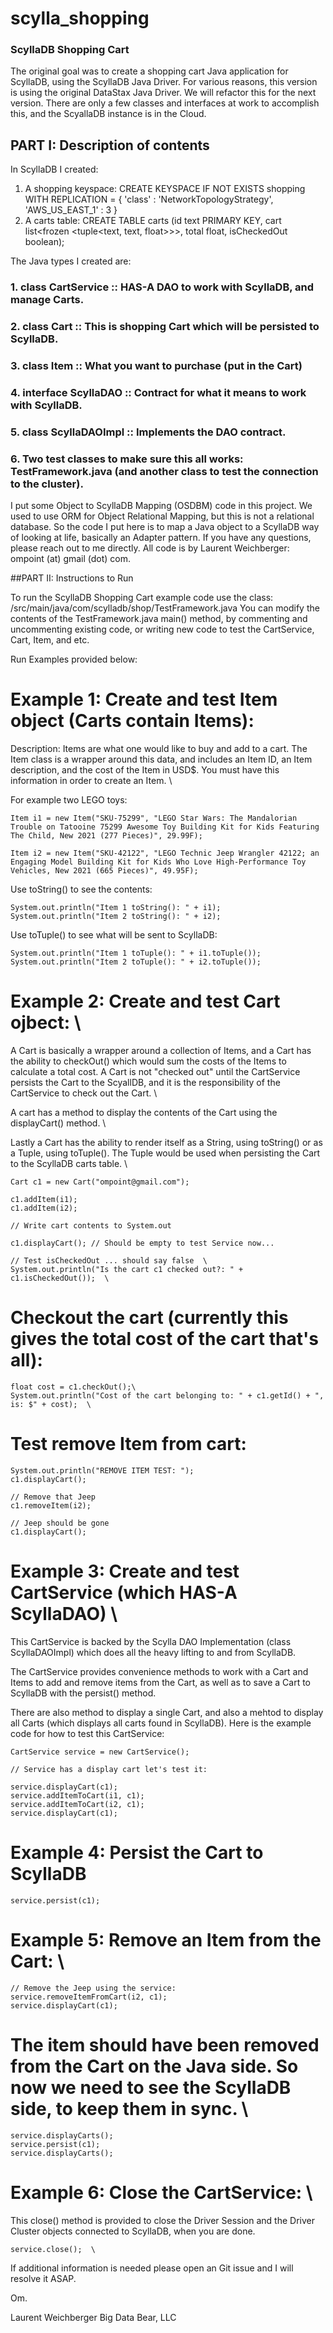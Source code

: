 # scylla_shopping

### ScyllaDB Shopping Cart

The original goal was to create a shopping cart Java application for ScyllaDB, using the ScyllaDB Java Driver.
For various reasons, this version is using the original DataStax Java Driver.
We will refactor this for the next version.
There are only a few classes and interfaces at work to accomplish this, and the ScyallaDB instance is in the Cloud.

## PART I: Description of contents

In ScyllaDB I created:

1. A shopping keyspace: CREATE KEYSPACE IF NOT EXISTS shopping WITH REPLICATION = { 'class' : 'NetworkTopologyStrategy', 'AWS_US_EAST_1' : 3 }
2. A carts table:       CREATE TABLE carts (id text PRIMARY KEY, cart list<frozen <tuple<text, text, float>>>, total float, isCheckedOut boolean);

The Java types I created are:

### 1. class CartService :: HAS-A DAO to work with ScyllaDB, and manage Carts.

### 2. class Cart :: This is shopping Cart which will be persisted to ScyllaDB.

### 3. class Item :: What you want to purchase (put in the Cart)

### 4. interface ScyllaDAO :: Contract for what it means to work with ScyllaDB.

### 5. class ScyllaDAOImpl :: Implements the DAO contract.

### 6. Two test classes to make sure this all works: TestFramework.java (and another class to test the connection to the cluster).

I put some Object to ScyllaDB Mapping (OSDBM) code in this project. We used to use ORM for Object Relational Mapping, but this is not a relational database.
So the code I put here is to map a Java object to a ScyllaDB way of looking at life, basically an Adapter pattern.
If you have any questions, please reach out to me directly. All code is by Laurent Weichberger: ompoint (at) gmail (dot) com.

##PART II: Instructions to Run

To run the ScyllaDB Shopping Cart example code use the class: /src/main/java/com/scylladb/shop/TestFramework.java
You can modify the contents of the TestFramework.java main() method, by commenting and uncommenting existing code, or writing new code to test the CartService, Cart, Item, and etc.

Run Examples provided below:

# Example 1: Create and test Item object (Carts contain Items):

Description: Items are what one would like to buy and add to a cart. The Item class is a wrapper around this data, and includes an Item ID, an Item description, and the cost of the Item in USD$.  You must have this information in order to create an Item.  \

For example two LEGO toys:  
```
Item i1 = new Item("SKU-75299", "LEGO Star Wars: The Mandalorian Trouble on Tatooine 75299 Awesome Toy Building Kit for Kids Featuring The Child, New 2021 (277 Pieces)", 29.99F);  
		
Item i2 = new Item("SKU-42122", "LEGO Technic Jeep Wrangler 42122; an Engaging Model Building Kit for Kids Who Love High-Performance Toy Vehicles, New 2021 (665 Pieces)", 49.95F);  
```

Use toString() to see the contents:  
```
System.out.println("Item 1 toString(): " + i1);  
System.out.println("Item 2 toString(): " + i2);  
```
Use toTuple() to see what will be sent to ScyllaDB: 
```
System.out.println("Item 1 toTuple(): " + i1.toTuple());  
System.out.println("Item 2 toTuple(): " + i2.toTuple());  
```
# Example 2: Create and test  Cart ojbect:  \

A Cart is basically a wrapper around a collection of Items, and a Cart has the ability to checkOut() which would sum the costs of the Items to calculate a total cost. A Cart is not "checked out" until the CartService persists the Cart to the ScyallDB, and it is the responsibility of the CartService to check out the Cart.  \

A cart has a method to display the contents of the Cart using the displayCart() method.  \

Lastly a Cart has the ability to render itself as a String, using toString() or as a Tuple, using toTuple(). The Tuple would be used when persisting the Cart to the ScyllaDB carts table.  \
```
Cart c1 = new Cart("ompoint@gmail.com");  
		
c1.addItem(i1);  
c1.addItem(i2);  

// Write cart contents to System.out  

c1.displayCart(); // Should be empty to test Service now...  
		
// Test isCheckedOut ... should say false  \
System.out.println("Is the cart c1 checked out?: " + c1.isCheckedOut());  \
```

# Checkout the cart (currently this gives the total cost of the cart that's all):  

```
float cost = c1.checkOut();\
System.out.println("Cost of the cart belonging to: " + c1.getId() + ", is: $" + cost);  \
```

# Test remove Item from cart:  
```
System.out.println("REMOVE ITEM TEST: ");  
c1.displayCart();

// Remove that Jeep  
c1.removeItem(i2);  

// Jeep should be gone  
c1.displayCart();  
```
# Example 3: Create and test CartService (which HAS-A ScyllaDAO)   \

This CartService is backed by the Scylla DAO Implementation (class ScyllaDAOImpl) which does all the heavy lifting to and from ScyllaDB.

The CartService provides convenience methods to work with a Cart and Items to add and remove items from the Cart, as well as to save a Cart to ScyllaDB with the persist() method.  

There are also method to display a single Cart, and also a mehtod to display all Carts (which displays all carts found in ScyllaDB). 
Here is the example code for how to test this CartService:  
```
CartService service = new CartService();  
		
// Service has a display cart let's test it: 

service.displayCart(c1);  
service.addItemToCart(i1, c1);  
service.addItemToCart(i2, c1);  
service.displayCart(c1);  
```

# Example 4: Persist the Cart to ScyllaDB  
```		
service.persist(c1);  
```

# Example 5: Remove an Item from the Cart:  \

```
// Remove the Jeep using the service:  
service.removeItemFromCart(i2, c1);  
service.displayCart(c1);  
```
# The item should have been removed from the Cart on the Java side. So now we need to see the ScyllaDB side, to keep them in sync.  \
```
service.displayCarts();  
service.persist(c1);  
service.displayCarts();  
```
# Example 6: Close the CartService:  \	

This close() method is provided to close the Driver Session and the Driver Cluster objects connected to ScyllaDB, when you are done.
```
service.close();  \
```

If additional information is needed please open an Git issue and I will resolve it ASAP.

Om.

Laurent Weichberger
Big Data Bear, LLC
